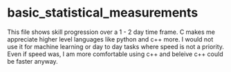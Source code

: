 # basic_statistical_measurements
This file shows skill progression over a 1 - 2 day time frame. C makes me appreciate higher level languages like python and c++ more. I would not use it for machine learning or day to day tasks where speed is not a priority. Even if speed was, I am more comfortable using c++ and beleive c++ could be faster anyway.   
